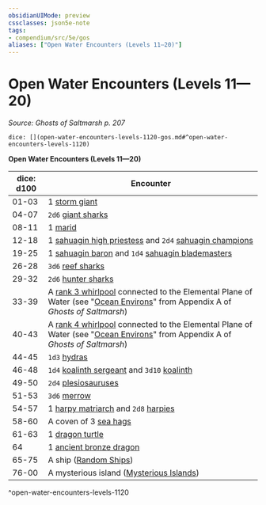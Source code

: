 ```yaml
---
obsidianUIMode: preview
cssclasses: json5e-note
tags:
- compendium/src/5e/gos
aliases: ["Open Water Encounters (Levels 11—20)"]
---
```

# Open Water Encounters (Levels 11—20)
*Source: Ghosts of Saltmarsh p. 207* 

`dice: [](open-water-encounters-levels-1120-gos.md#^open-water-encounters-levels-1120)`

**Open Water Encounters (Levels 11—20)**

| dice: d100 | Encounter |
|------------|-----------|
| 01-03 | 1 [storm giant](/2-Mechanics/CLI/bestiary/giant/storm-giant.md) |
| 04-07 | `2d6` [giant sharks](/2-Mechanics/CLI/bestiary/beast/giant-shark.md) |
| 08-11 | 1 [marid](/2-Mechanics/CLI/bestiary/elemental/marid.md) |
| 12-18 | 1 [sahuagin high priestess](/2-Mechanics/CLI/bestiary/humanoid/sahuagin-high-priestess-gos.md) and `2d4` [sahuagin champions](/2-Mechanics/CLI/bestiary/humanoid/sahuagin-champion-gos.md) |
| 19-25 | 1 [sahuagin baron](/2-Mechanics/CLI/bestiary/humanoid/sahuagin-baron.md) and `1d4` [sahuagin blademasters](/2-Mechanics/CLI/bestiary/humanoid/sahuagin-blademaster-gos.md) |
| 26-28 | `3d6` [reef sharks](/2-Mechanics/CLI/bestiary/beast/reef-shark.md) |
| 29-32 | `2d6` [hunter sharks](/2-Mechanics/CLI/bestiary/beast/hunter-shark.md) |
| 33-39 | A [rank 3 whirlpool](/2-Mechanics/CLI/tables/whirlpools-whirlpool-rank-gos.md) connected to the Elemental Plane of Water (see "[Ocean Environs](/2-Mechanics/CLI/rules/variant-rules/ocean-environs-gos.md)" from Appendix A of *Ghosts of Saltmarsh*) |
| 40-43 | A [rank 4 whirlpool](/2-Mechanics/CLI/tables/whirlpools-whirlpool-rank-gos.md) connected to the Elemental Plane of Water (see "[Ocean Environs](/2-Mechanics/CLI/rules/variant-rules/ocean-environs-gos.md)" from Appendix A of *Ghosts of Saltmarsh*) |
| 44-45 | `1d3` [hydras](/2-Mechanics/CLI/bestiary/monstrosity/hydra.md) |
| 46-48 | `1d4` [koalinth sergeant](/2-Mechanics/CLI/bestiary/humanoid/koalinth-sergeant-gos.md) and `3d10` [koalinth](/2-Mechanics/CLI/bestiary/humanoid/koalinth-gos.md) |
| 49-50 | `2d4` [plesiosauruses](/2-Mechanics/CLI/bestiary/beast/plesiosaurus.md) |
| 51-53 | `3d6` [merrow](/2-Mechanics/CLI/bestiary/monstrosity/merrow.md) |
| 54-57 | 1 [harpy matriarch](/2-Mechanics/CLI/bestiary/monstrosity/harpy-matriarch-gos.md) and `2d8` [harpies](/2-Mechanics/CLI/bestiary/monstrosity/harpy.md) |
| 58-60 | A coven of 3 [sea hags](/2-Mechanics/CLI/bestiary/fey/sea-hag.md) |
| 61-63 | 1 [dragon turtle](/2-Mechanics/CLI/bestiary/dragon/dragon-turtle.md) |
| 64 | 1 [ancient bronze dragon](/2-Mechanics/CLI/bestiary/dragon/ancient-bronze-dragon.md) |
| 65-75 | A ship ([Random Ships](/2-Mechanics/CLI/rules/variant-rules/random-ships-gos.md)) |
| 76-00 | A mysterious island ([Mysterious Islands](/2-Mechanics/CLI/rules/variant-rules/mysterious-islands-gos.md)) |
^open-water-encounters-levels-1120